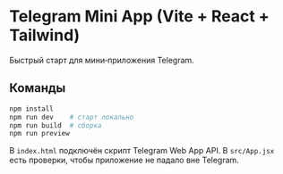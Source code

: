 # Telegram Mini App (Vite + React + Tailwind)

Быстрый старт для мини‑приложения Telegram.

## Команды

```bash
npm install
npm run dev    # старт локально
npm run build  # сборка
npm run preview
```

В `index.html` подключён скрипт Telegram Web App API.
В `src/App.jsx` есть проверки, чтобы приложение не падало вне Telegram.
